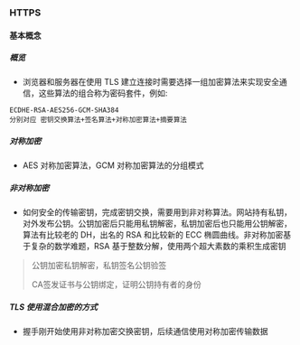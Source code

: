 ### HTTPS
#### 基本概念
##### 概览
- 浏览器和服务器在使用 TLS 建立连接时需要选择一组加密算法来实现安全通信，这些算法的组合称为密码套件，例如:

```
ECDHE-RSA-AES256-GCM-SHA384
分别对应 密钥交换算法+签名算法+对称加密算法+摘要算法
```
##### 对称加密
- AES 对称加密算法，GCM 对称加密算法的分组模式
##### 非对称加密
- 如何安全的传输密钥，完成密钥交换，需要用到非对称算法。网站持有私钥，对外发布公钥。公钥加密后只能用私钥解密，私钥加密后也只能用公钥解密，算法有比较老的 DH，出名的 RSA 和比较新的 ECC 椭圆曲线。非对称加密基于复杂的数学难题，RSA 基于整数分解，使用两个超大素数的乘积生成密钥

>公钥加密私钥解密，私钥签名公钥验签
>
>CA签发证书与公钥绑定，证明公钥持有者的身份
##### TLS 使用混合加密的方式
- 握手刚开始使用非对称加密交换密钥，后续通信使用对称加密传输数据
